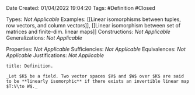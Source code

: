 <br />
<br />

Date Created: 01/04/2022 19:04:20
Tags: #Definition #Closed

Types: _Not Applicable_
Examples: [[Linear isomorphisms between tuples, row vectors, and column vectors]], [[Linear isomorphism between set of matrices and finite-dim. linear maps]]
Constructions: _Not Applicable_
Generalizations: _Not Applicable_

Properties: _Not Applicable_
Sufficiencies: _Not Applicable_
Equivalences: _Not Applicable_
Justifications: _Not Applicable_

``` ad-Definition
title: Definition.

_Let $K$ be a field. Two vector spaces $V$ and $W$ over $K$ are said to be **linearly isomorphic** if there exists an invertible linear map $T:V\to W$._

```
